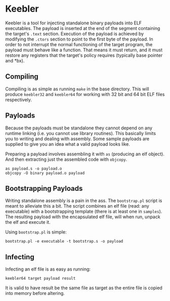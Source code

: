 Keebler
=======

Keebler is a tool for injecting standalone binary payloads into ELF executables.
The payload is inserted at the end of the segment containing the target's `.text` section.
Execution of the payload is achieved by modifying the `.ctors` section to point to the first byte of the payload.
In order to not interrupt the normal functioning of the target program, the payload must behave like a function.
That means it must return, and it must restore any registers that the target's policy requires (typically base pointer and \*bx).


Compiling
---------

Compiling is as simple as running `make` in the base directory.
This will produce `keebler32` and `keebler64` for working with 32 bit and 64 bit ELF files respectively.


Payloads
--------

Because the payloads must be standalone they cannot depend on any runtime linking (i.e. you cannot use library routines).
This basically limits you to writing and dealing with assembly.
Some sample payloads are supplied to give you an idea what a valid payload looks like.

Preparing a payload involves assembling it with `as` (producing an elf object).
And then extracting just the assembled code with `objcopy`.

    as payload.s -o payload.o
    objcopy -O binary payload.o payload
    

Bootstrapping Payloads
----------------------

Writing standalone assembly is a pain in the ass.
The `bootstrap.pl` script is meant to alleviate this a bit.
The script combines an elf file (read: any executable) with a bootstrapping template (there is at least one in `samples`).
The resulting payload with the encapsulated elf file, will when run, unpack the elf and execute it.

Using `bootstrap.pl` is simple:

    bootstrap.pl -e executable -t bootstrap.s -o payload


Infecting
---------

Infecting an elf file is as easy as running:

    keebler64 target payload result

It is valid to have result be the same file as target as the entire file is copied into memory before altering.


